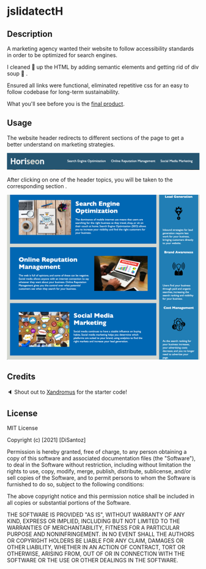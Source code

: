 # jslidatectH

## Description

A marketing agency wanted their website to follow accessibility standards in order to be optimized for search engines. 

I cleaned :broom: up the HTML by adding semantic elements and getting rid of div soup :stew: .

Ensured all links were functional, eliminated repetitive css for an easy to follow codebase for long-term sustainability.

What you'll see before you is the [final product](https://disantoz.github.io/jslidatect).

## Usage

The website header redirects to different sections of the page to get a better understand on marketing strategies.

![alt text](./assets/images/header.png "Horiseon's header")

After clicking on one of the header topics, you will be taken to the corresponding section .

![alt text](./assets/images/section.png "Horiseon's section breakdown")

## Credits

:speaker: Shout out to [Xandromus](https://github.com/coding-boot-camp/urban-octo-telegram) for the starter code!

## License

MIT License

Copyright (c) [2021] [DiSantoz]

Permission is hereby granted, free of charge, to any person obtaining a copy
of this software and associated documentation files (the "Software"), to deal
in the Software without restriction, including without limitation the rights
to use, copy, modify, merge, publish, distribute, sublicense, and/or sell
copies of the Software, and to permit persons to whom the Software is
furnished to do so, subject to the following conditions:

The above copyright notice and this permission notice shall be included in all
copies or substantial portions of the Software.

THE SOFTWARE IS PROVIDED "AS IS", WITHOUT WARRANTY OF ANY KIND, EXPRESS OR
IMPLIED, INCLUDING BUT NOT LIMITED TO THE WARRANTIES OF MERCHANTABILITY,
FITNESS FOR A PARTICULAR PURPOSE AND NONINFRINGEMENT. IN NO EVENT SHALL THE
AUTHORS OR COPYRIGHT HOLDERS BE LIABLE FOR ANY CLAIM, DAMAGES OR OTHER
LIABILITY, WHETHER IN AN ACTION OF CONTRACT, TORT OR OTHERWISE, ARISING FROM,
OUT OF OR IN CONNECTION WITH THE SOFTWARE OR THE USE OR OTHER DEALINGS IN THE
SOFTWARE.


